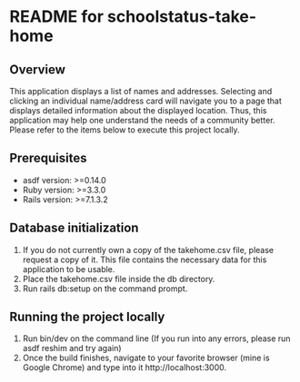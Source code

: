 # README for schoolstatus-take-home

## Overview ##
This application displays a list of names and addresses. Selecting and clicking an individual name/address card will navigate you to a page that displays detailed information about the displayed location. Thus, this application may help one understand the needs of a community better. Please refer to the items below to execute this project locally.

## Prerequisites ##
* asdf version: >=0.14.0
* Ruby version: >=3.3.0
* Rails version: >=7.1.3.2

## Database initialization ##
1. If you do not currently own a copy of the takehome.csv file, please request a copy of it. This file contains the necessary data for this application to be usable.
2. Place the takehome.csv file inside the db directory.
3. Run rails db:setup on the command prompt.

## Running the project locally ##
1. Run bin/dev on the command line
    (If you run into any errors, please run asdf reshim and try again)
2. Once the build finishes, navigate to your favorite browser (mine is Google Chrome) and type into it http://localhost:3000.

